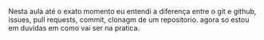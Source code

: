 Nesta aula até o exato momento eu entendi a diferença entre o git e github, issues, pull requests, commit, clonagm de um repositorio.
agora so estou em duvidas em como vai ser na pratica.
